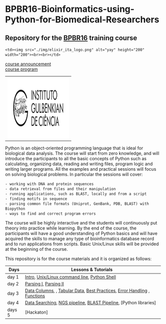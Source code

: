 # BPBR16-Bioinformatics-using-Python-for-Biomedical-Researchers



## Repository for the [BPBR16](http://gtpb.igc.gulbenkian.pt/bicourses/BPBR16/) training course



 <table style="width:100%">
  <tr>
    <td> <img src="./img/igclogo.png" alt="yay" height="200" width="200"></td>

    <td><img src="./img/elixir_ita_logo.png" alt="yay" height="200" width="200"><br><br></td>
  </tr>
  <a href="http://gtpb.igc.gulbenkian.pt/bicourses/BPBR16/" >course announcement</a><br><a href="http://gtpb.igc.gulbenkian.pt/bicourses/BPBR16/timetable.html" >course program</a>
  <tr></tr>
</table>


Python is an object-oriented programming language that is ideal for biological data analysis. The course will start from zero knowledge, and will introduce the participants to all the basic concepts of Python such as calculating, organizing data, reading and writing files, program logic and writing larger programs. All the examples and practical sessions will focus on solving biological problems. In particular the sessions will cover:

    - working with DNA and protein sequences
    - data retrieval from files and their manipulation
    - running applications, such as BLAST, locally and from a script
    - finding motifs in sequence
    - parsing common file formats (Uniprot, GenBank, PDB, BLAST) with Biopython
    - ways to find and correct program errors

The course will be highly interactive and the students will continuously put theory into practice while learning. By the end of the course, the participants will have a good understanding of Python basics and will have acquired the skills to manage any type of bioinformatics database record and to run applications from scripts. Basic Unix/Linux skills will be provided at the beginning of the course.

This repository is for the course materials and it is organized as follows:

Days |Lessons \& Tutorials |
------------ | -------------|
day 1 | [Intro](day1/intro.md), [Unix/Linux command line](day1/Unix/UnixTheory.md), [Python Shell](day1/pythonshell.md) |
day 2 | [Parsing I](day2/Parsing-Theory-I.md), [Parsing II](day2/Parsing-Theory-I.md)|
day 3 |[Data Columns](day3/DataColumns/DataColumns.md), , [Tabular Data](day3/TabularData/TabularData.md), [Best Practices](day3/Debugging/BestPracticesInProgramming.md), [Error Handling](day3/Debugging/ErrorHandling.md) , [Functions](day3/Functions/functions.md)|
day 4 |[Data Searching](day4/DataSearching/DataSearching.md), [NGS pipeline](day4/Pipelines/NGS_pipeline.md), [BLAST Pipeline](day4/Pipelines/Running-BLAST_sys.argv.md), [Python libraries]|
days 5 |[Hackaton] |
